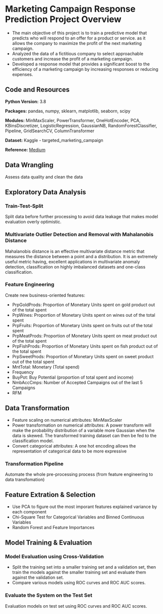 # Marketing Campaign Response Prediction Project Overview
* The main objective of this project is to train a predictive model that predicts who will respond to an offer for a product or service. as it allows the company to maximize the profit of the next marketing campaign.
* Analyzed the data of a fictitious company to select approachable customers and increase the profit of a marketing campaign.
* Developed a response model that provides a significant boost to the efficiency of a marketing campaign by increasing responses or reducing expenses.

## Code and Resources
**Python Version:** 3.8

**Packages:** pandas, numpy, sklearn, matplotlib, seaborn, scipy

**Modules:** MinMaxScaler, PowerTransformer, OneHotEncoder, PCA, KBinsDiscretizer, LogisticRegression, GaussianNB, RandomForestClassifier, Pipeline, GridSearchCV, ColumnTransformer

**Dataset:** Kaggle - targeted_marketing_campaign

**Reference:** [Medium](https://medium.com/ai-in-plain-english/targeted-marketing-with-machine-learning-38de28162483)

## Data Wrangling
Assess data quality and clean the data

## Exploratory Data Analysis
### Train-Test-Split
Split data before further processing to avoid data leakage that makes model evaluation overly optimistic.

### Multivariate Outlier Detection and Removal with Mahalanobis Distance
Mahalanobis distance is an effective multivariate distance metric that measures the distance between a point and a distribution. It is an extremely useful metric having, excellent applications in multivariate anomaly detection, classification on highly imbalanced datasets and one-class classification.

### Feature Engineering
Create new business-oriented features:
* PrpGoldProds: Proportion of Monetary Units spent on gold product out of the total spent
* PrpWines: Proportion of Monetary Units spent on wines out of the total spent
* PrpFruits: Proportion of Monetary Units spent on fruits out of the total spent
* PrpMeatProds: Proportion of Monetary Units spent on meat product out of the total spent
* PrpFishProds: Proportion of Monetary Units spent on fish product out of the total spent
* PrpSweetProds: Proportion of Monetary Units spent on sweet product out of the total spent
* MntTotal: Monetary (Total spend)
* Frequency
* BuyPot: Buy Potential (proportion of total spent and income)
* NmbAccCmps: Number of Accepted Campaigns out of the last 5 Campaigns
* RFM

## Data Transformation
* Feature scaling on numerical attributes: MinMaxScaler
* Power transformation on numerical attributes: A power transform will make the probability distribution of a variable more Gaussian when the data is skewed. The transformed training dataset can then be fed to the classification model.
* Convert categorical attributes: A one hot encoding allows the representation of categorical data to be more expressive

### Transformation Pipeline
Automate the whole pre-processing process (from feature engineering to data transfomation)

## Feature Extration & Selection
* Use PCA to figure out the most imporant features explained variance by each component
* Chi-Square Test for Categorical Variables and Binned Continuous Variables
* Random Forest and Feature Importances

## Model Training & Evaluation
### Model Evaluation using Cross-Validation
* Split the training set into a smaller training set and a validation set, then train the models against the smaller training set and evaluate them against the validation set.
* Compare various models using ROC curves and ROC AUC scores.

### Evaluate the System on the Test Set
Evaluation models on test set using ROC curves and ROC AUC scores.


<!--
## Categorical Features Exploratory Analysis
<p float="left">
  <img src="https://github.com/Wei-Chong-Eden/Marketing_Campaign/blob/master/images/Discrimination_ability_of_categories.png" width="600" />
</p>

## Numerical Features Exploratory Analysis
<p float="left">
  <img src="https://github.com/Wei-Chong-Eden/Marketing_Campaign/blob/master/images/Numerical_Features_Correlation_Matrix.png" width="600" />
</p>
<p float="left">
  <img src="https://github.com/Wei-Chong-Eden/Marketing_Campaign/blob/master/images/Discribution_by_response.png" width="600" />
</p>

  <p float="left">
  <img src="https://github.com/Wei-Chong-Eden/Marketing_Campaign/blob/master/images/Features'_worth_by_Chi-Squared_statistic_test.png" width="600" />
  </p>

  <p float="left">
  <img src="https://github.com/Wei-Chong-Eden/Marketing_Campaign/blob/master/images/Classifier_ROC_Curve_and%20ROC_AUC_scores_Comparison_Cross-Validation.png" width="600" />
  </p>

  <p float="left">
  <img src="https://github.com/Wei-Chong-Eden/Marketing_Campaign/blob/master/images/Classifier_evaluation_on_test_set.png" width="600" />
  </p>
-->
